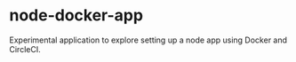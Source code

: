 # node-docker-app

Experimental application to explore setting up a node app using Docker and CircleCI. 
